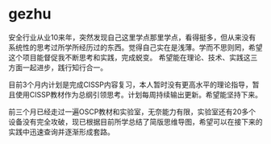 # gezhu
安全行业从业10来年，突然发现自己这里学点那里学点，看得挺多，但从来没有系统性的思考过所学所经历过的东西。觉得自己实在是浅薄。学而不思则罔，希望这个项目能督促我不断思考和实践，完成蜕变。
希望能在理论、技术、实践这三方面一起进步，践行知行合一。

目前3个月内计划是完成CISSP内容复习，本人暂时没有更高水平的理论指导，暂且使用CISSP教材作为总纲引领思考。计划每周持续输出更新。希望能坚持下来。

前三个月已经走过一遍OSCP教材和实验室，无奈能力有限，实验室还有20多个设备没有完全攻破，现已根据目前所学总结了简版思维导图，希望可以在接下来的实践中迅速查询并逐渐形成套路。
